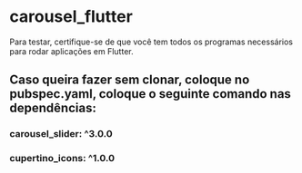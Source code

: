# carousel_flutter

Para testar, certifique-se de que você tem todos os programas necessários para rodar aplicações em Flutter.

## Caso queira fazer sem clonar, coloque no pubspec.yaml, coloque o seguinte comando nas dependências:
### carousel_slider: ^3.0.0
### cupertino_icons: ^1.0.0


